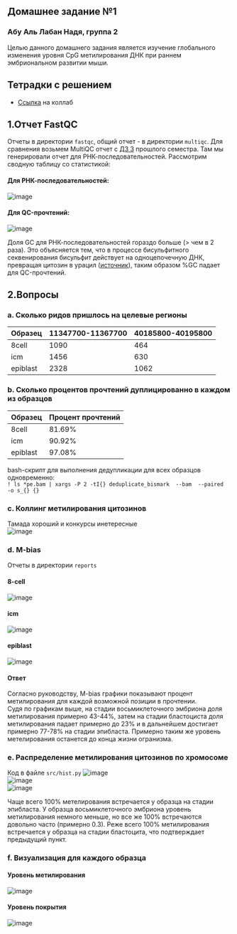 ## Домашнее задание №1
### Абу Аль Лабан Надя, группа 2

Целью данного домашнего задания является изучение глобального изменения уровня CpG метилирования ДНК при раннем эмбриональном развитии мыши.

Тетрадки с решением
---
- [Ссылка](https://colab.research.google.com/drive/1j0H1Ti6ePoXuRn-Y-gp6Im0XDrugUWYG?usp=sharing) на коллаб

1.Отчет FastQC
---
Отчеты в директории `fastqc`, общий отчет - в директории `multiqc`. Для сравнения возьмем MultiQC отчет с [ДЗ 3](https://github.com/nadialaban/hse21_hw3) прошлого семестра. Там мы генерировали отчет для РНК-последовательностей. Рассмотрим сводную таблицу со статистикой:
#### Для РНК-последовательностей:
![image](https://user-images.githubusercontent.com/23341597/155021983-4cbe0938-fa39-4eff-a1e1-d050d1003fab.png)
#### Для QC-прочтений:
![image](https://user-images.githubusercontent.com/23341597/155025168-0f3f65b1-c2d3-4b68-8c61-a4277d2b962e.png)
  
Доля GC для РНК-последовательностей гораздо больше (> чем в 2 раза). Это объясняется тем, что в процессе бисульфитного секвенирования бисульфит действует на одноцепочечную ДНК, превращая цитозин в урацил ([источник](https://ru.wikipedia.org/wiki/Бисульфитное_секвенирование)), таким образом %GC падает для QC-прочтений.
  
2.Вопросы
---
### a. Сколько ридов пришлось на целевые регионы
| Образец  | 11347700-11367700 | 40185800-40195800 |
|----------|-------------------|-------------------|
| 8cell    | 1090              | 464               |
| icm      | 1456              | 630               |
| epiblast | 2328              | 1062              |

### b. Сколько процентов прочтений дуплицированно в каждом из образцов
| Образец  | Процент прочтений |
|----------|-------------------|
| 8cell    | 81.69%            |
| icm      | 90.92%            |
| epiblast | 97.08%            |

bash-скрипт для выполнения дедупликации для всех образцов одновременно:  
`! ls *pe.bam | xargs -P 2 -tI{} deduplicate_bismark  --bam  --paired  -o s_{} {}`

### c. Коллинг метилирования цитозинов
Тамада хороший и конкурсы инетересные  
![image](https://user-images.githubusercontent.com/23341597/154609427-6209574a-55fc-421d-ac3d-38996952d828.png)

### d. M-bias
Отчеты в директории `reports`
#### 8-cell  
![image](https://user-images.githubusercontent.com/23341597/154606573-5191ca05-8f12-43fc-996e-bef24ad8ee51.png)

#### icm  
![image](https://user-images.githubusercontent.com/23341597/154606684-c38fa2ef-d266-49f1-86b4-83443c44726a.png)  

#### epiblast  
![image](https://user-images.githubusercontent.com/23341597/154606635-4fd00e6e-ee68-47bd-9630-f1a041c1a4dc.png)  

#### Ответ
Согласно руководству, M-bias графики показывают процент метилирования для каждой возможной позиции в прочтении.  
Судя по графикам выше, на стадии восьмиклеточного эмбриона доля метилирования примерно 43-44%, затем на стадии бластоциста доля метилирования падает примерно до 23% и в дальнейшем достигает примерно 77-78% на стадии эпибласта. Примерно таким же уровень метелирования останется до конца жизни огранизма.

### e. Распределение метилирования цитозинов по хромосоме
Код в файле `src/hist.py`
![image](https://user-images.githubusercontent.com/23341597/154611277-42461777-4774-4bca-8ddc-3dba10ba7bf5.png)  
![image](https://user-images.githubusercontent.com/23341597/154611348-766b289f-0d7f-4656-a0bf-577e94922acc.png)  
![image](https://user-images.githubusercontent.com/23341597/154611425-5a7c8bf4-98da-45c8-8019-7be21b6831cf.png)  
  
Чаще всего 100% метелирования встречается у образца на стадии эпибласта. У образца восьмиклеточного эмбриона уровень метилирования немного меньше, но все же 100% встречаются довольно часто (примерно 0.3). Реже всего 100% метилирования встречается у образца на стадии бластоцита, что подтверждает предыдущий пункт.  

 ### f. Визуализация для каждого образца
 #### Уровень метилирования
 ![image](https://user-images.githubusercontent.com/23341597/154614372-6c8c7462-4bdf-43b2-a5fe-05f5550769ab.png)

 #### Уровень покрытия
 ![image](https://user-images.githubusercontent.com/23341597/154614350-8985e8ab-b992-4de1-a0a6-eecc6694b771.png)
